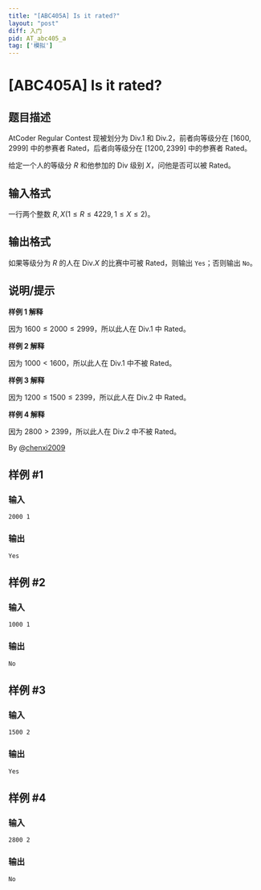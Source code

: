 ```yaml
---
title: "[ABC405A] Is it rated?"
layout: "post"
diff: 入门
pid: AT_abc405_a
tag: ['模拟']
---
```


# [ABC405A] Is it rated?

## 题目描述

AtCoder Regular Contest 现被划分为 Div.1 和 Div.2，前者向等级分在 $[1600,2999]$ 中的参赛者 Rated，后者向等级分在 $[1200,2399]$ 中的参赛者 Rated。

给定一个人的等级分 $R$ 和他参加的 Div 级别 $X$，问他是否可以被 Rated。

## 输入格式

一行两个整数 $R,X(1\le R\le 4229,1\le X\le 2)$。

## 输出格式

如果等级分为 $R$ 的人在 Div.$X$ 的比赛中可被 Rated，则输出 `Yes`；否则输出 `No`。

## 说明/提示

**样例 1 解释**

因为 $1600\le 2000\le 2999$，所以此人在 Div.1 中 Rated。

**样例 2 解释**

因为 $1000<1600$，所以此人在 Div.1 中不被 Rated。

**样例 3 解释**

因为 $1200\le 1500\le 2399$，所以此人在 Div.2 中 Rated。

**样例 4 解释**

因为 $2800> 2399$，所以此人在 Div.2 中不被 Rated。

By @[chenxi2009](/user/1020063)

## 样例 #1

### 输入

```
2000 1
```

### 输出

```
Yes
```

## 样例 #2

### 输入

```
1000 1
```

### 输出

```
No
```

## 样例 #3

### 输入

```
1500 2
```

### 输出

```
Yes
```

## 样例 #4

### 输入

```
2800 2
```

### 输出

```
No
```

